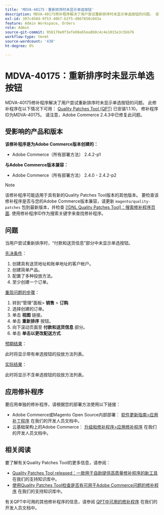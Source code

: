 ```yaml
---
title: 'MDVA-40175：重新排序时未显示单选按钮'
description: MDVA-40175修补程序解决了用户尝试重新排序时未显示单选按钮的问题。 安装[Quality Patches Tool (QPT)](/help/announcements/adobe-commerce-announcements/magento-quality-patches-released-new-tool-to-self-serve-quality-patches.md) 1.1.10后，即可使用此修补程序。 修补程序ID为MDVA-40175。 请注意，Adobe Commerce 2.4.3中已修复此问题。
exl-id: 307c450d-9f53-40b7-b2f5-d867850c043a
feature: Admin Workspace, Orders
role: Admin
source-git-commit: 958179e0f3efe08e65ea8b0c4c4e1015e3c5bb76
workflow-type: tm+mt
source-wordcount: '430'
ht-degree: 0%

---
```


# MDVA-40175：重新排序时未显示单选按钮

MDVA-40175修补程序解决了用户尝试重新排序时未显示单选按钮的问题。 此修补程序在以下情况下可用： [Quality Patches Tool (QPT)](/help/announcements/adobe-commerce-announcements/magento-quality-patches-released-new-tool-to-self-serve-quality-patches.md) 已安装1.1.10。 修补程序ID为MDVA-40175。 请注意，Adobe Commerce 2.4.3中已修复此问题。

## 受影响的产品和版本

**该修补程序是为Adobe Commerce版本创建的：**

* Adobe Commerce（所有部署方法） 2.4.2-p1

**与Adobe Commerce版本兼容：**

* Adobe Commerce（所有部署方法） 2.4.0 - 2.4.2-p2

>[!NOTE]
>
>该修补程序可能适用于具有新的Quality Patches Tool版本的其他版本。 要检查该修补程序是否与您的Adobe Commerce版本兼容，请更新 `magento/quality-patches` 包到最新版本，并检查 [[!DNL Quality Patches Tool]：搜索修补程序页面](https://devdocs.magento.com/quality-patches/tool.html#patch-grid). 使用修补程序ID作为搜索关键字来查找修补程序。

## 问题

当用户尝试重新排序时，“付款和送货信息”部分中未显示单选按钮。

<u>先决条件</u>：

1. 创建具有送货地址和账单地址的客户帐户。
1. 创建简单产品。
1. 配置了多种投放方法。
1. 至少创建一个订单。

<u>重现问题的步骤</u>：

1. 转到“管理”面板> **销售** > **订购**.
1. 选择创建的订单。
1. 单击 **视图** 链接。
1. 单击 **重新排序** 按钮。
1. 向下滚动页面至 **付款和送货信息** 部分。
1. 单击 **单击以更改配送方式**.

<u>预期结果</u>：

此时将显示带有单选按钮的投放方法列表。

<u>实际结果</u>：

此时将显示不含单选按钮的投放方法列表。

## 应用修补程序

要应用单独的修补程序，请根据您的部署方法使用以下链接：

* Adobe Commerce或Magento Open Source内部部署： [软件更新指南>应用补丁程序](https://devdocs.magento.com/guides/v2.4/comp-mgr/patching/mqp.html) 在我们的开发人员文档中。
* 云基础架构上的Adobe Commerce： [升级和修补程序>应用修补程序](https://devdocs.magento.com/cloud/project/project-patch.html) 在我们的开发人员文档中。

## 相关阅读

要了解有关Quality Patches Tool的更多信息，请参阅：

* [Quality Patches Tool released：一款用于自助提供高质量修补程序的新工具](/help/announcements/adobe-commerce-announcements/magento-quality-patches-released-new-tool-to-self-serve-quality-patches.md) 在我们的支持知识库中。
* [使用Quality Patches Tool检查是否有可用于Adobe Commerce问题的修补程序](/help/support-tools/patches-available-in-qpt-tool/check-patch-for-magento-issue-with-magento-quality-patches.md) 在我们的支持知识库中。

有关QPT中可用的其他修补程序的信息，请参阅 [QPT中可用的修补程序](https://devdocs.magento.com/quality-patches/tool.html#patch-grid) 在我们的开发人员文档中。
